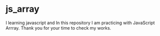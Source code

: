 # js_array
I learning javascript and In this repository I am practicing with JavaScript Arrray. Thank you for your time to check my works. 
